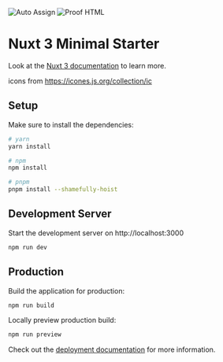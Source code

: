 ![Auto Assign](https://github.com/ElevenSpectacles/nuxt/actions/workflows/auto-assign.yml/badge.svg) ![Proof HTML](https://github.com/ElevenSpectacles/nuxt/actions/workflows/proof-html.yml/badge.svg)

# Nuxt 3 Minimal Starter

Look at the [Nuxt 3 documentation](https://nuxt.com/docs/getting-started/introduction) to learn more.

icons from https://icones.js.org/collection/ic

## Setup

Make sure to install the dependencies:

```bash
# yarn
yarn install

# npm
npm install

# pnpm
pnpm install --shamefully-hoist
```

## Development Server

Start the development server on http://localhost:3000

```bash
npm run dev
```

## Production

Build the application for production:

```bash
npm run build
```

Locally preview production build:

```bash
npm run preview
```

Check out the [deployment documentation](https://nuxt.com/docs/getting-started/deployment) for more information.
